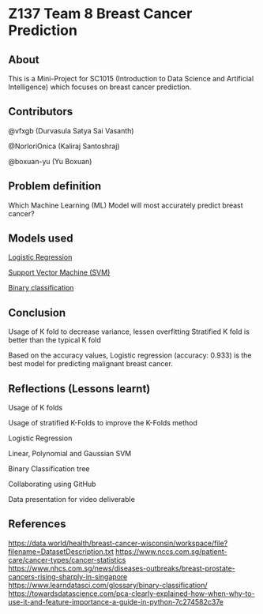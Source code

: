 # Z137 Team 8 Breast Cancer Prediction

## About
This is a Mini-Project for SC1015 (Introduction to Data Science and Artificial Intelligence) which focuses on breast cancer prediction. 

## Contributors 
@vfxgb (Durvasula Satya Sai Vasanth)

@NorloriOnica (Kaliraj Santoshraj)

@boxuan-yu (Yu Boxuan)

## Problem definition
Which Machine Learning (ML) Model will most accurately predict breast cancer?

## Models used
[Logistic Regression](https://github.com/vfxgb/Z137-Breast-Cancer/blob/main/Logistic%20Regression%20Model.ipynb)

[Support Vector Machine (SVM)](https://github.com/vfxgb/Z137-Breast-Cancer/blob/main/SVM%20Model.ipynb)

[Binary classification](https://github.com/vfxgb/Z137-Breast-Cancer/blob/main/Binary%20Tree%20Model.ipynb)

## Conclusion
Usage of K fold to decrease variance, lessen overfitting 
Stratified K fold is better than the typical K fold 

Based on the accuracy values, Logistic regression (accuracy: 0.933) is the best model for predicting malignant breast cancer.

## Reflections (Lessons learnt)
Usage of K folds 

Usage of stratified K-Folds to improve the K-Folds method 

Logistic Regression 

Linear, Polynomial and Gaussian SVM 

Binary Classification tree

Collaborating using GitHub

Data presentation for video deliverable

## References 
https://data.world/health/breast-cancer-wisconsin/workspace/file?filename=DatasetDescription.txt
https://www.nccs.com.sg/patient-care/cancer-types/cancer-statistics 
https://www.nhcs.com.sg/news/diseases-outbreaks/breast-prostate-cancers-rising-sharply-in-singapore 
https://www.learndatasci.com/glossary/binary-classification/ 
https://towardsdatascience.com/pca-clearly-explained-how-when-why-to-use-it-and-feature-importance-a-guide-in-python-7c274582c37e
